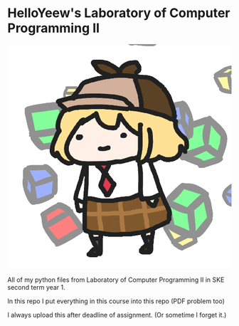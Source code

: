 # HelloYeew's Laboratory of Computer Programming II

![Ame Roll](ameminecraft.gif)

All of my python files from Laboratory of Computer Programming II in SKE second term year 1.

In this repo I put everything in this course into this repo (PDF problem too)

I always upload this after deadline of assignment. (Or sometime I forget it.)